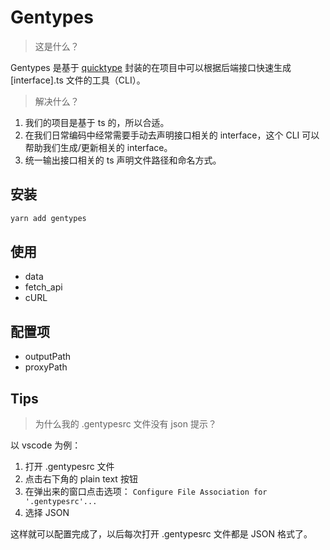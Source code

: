 # Gentypes

> 这是什么？

Gentypes 是基于 [quicktype](https://quicktype.io/) 封装的在项目中可以根据后端接口快速生成 [interface].ts 文件的工具（CLI）。

> 解决什么？

1. 我们的项目是基于 ts 的，所以合适。
2. 在我们日常编码中经常需要手动去声明接口相关的 interface，这个 CLI 可以帮助我们生成/更新相关的 interface。
3. 统一输出接口相关的 ts 声明文件路径和命名方式。

## 安装

```bash
yarn add gentypes
```

## 使用

- data
- fetch_api
- cURL

## 配置项

- outputPath
- proxyPath

## Tips

> 为什么我的 .gentypesrc 文件没有 json 提示？

以 vscode 为例：

1. 打开 .gentypesrc 文件
2. 点击右下角的 plain text 按钮
3. 在弹出来的窗口点击选项： `Configure File Association for '.gentypesrc'...`
4. 选择 JSON

这样就可以配置完成了，以后每次打开 .gentypesrc 文件都是 JSON 格式了。
